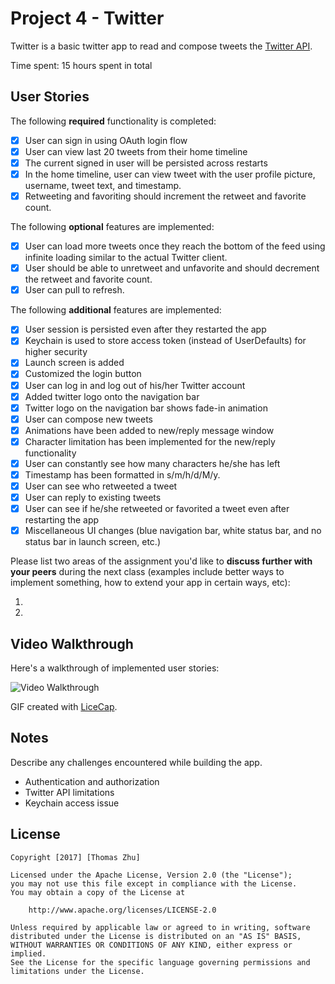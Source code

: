 # Project 4 - Twitter

Twitter is a basic twitter app to read and compose tweets the [Twitter API](https://apps.twitter.com/).

Time spent: 15 hours spent in total

## User Stories

The following **required** functionality is completed:

- [X] User can sign in using OAuth login flow
- [X] User can view last 20 tweets from their home timeline
- [X] The current signed in user will be persisted across restarts
- [X] In the home timeline, user can view tweet with the user profile picture, username, tweet text, and timestamp.
- [X] Retweeting and favoriting should increment the retweet and favorite count.

The following **optional** features are implemented:

- [X] User can load more tweets once they reach the bottom of the feed using infinite loading similar to the actual Twitter client.
- [X] User should be able to unretweet and unfavorite and should decrement the retweet and favorite count.
- [X] User can pull to refresh.

The following **additional** features are implemented:

- [X] User session is persisted even after they restarted the app
- [X] Keychain is used to store access token (instead of UserDefaults) for higher security
- [X] Launch screen is added
- [X] Customized the login button
- [X] User can log in and log out of his/her Twitter account
- [X] Added twitter logo onto the navigation bar
- [X] Twitter logo on the navigation bar shows fade-in animation
- [X] User can compose new tweets
- [X] Animations have been added to new/reply message window
- [X] Character limitation has been implemented for the new/reply functionality
- [X] User can constantly see how many characters he/she has left
- [X] Timestamp has been formatted in s/m/h/d/M/y.
- [X] User can see who retweeted a tweet
- [X] User can reply to existing tweets
- [X] User can see if he/she retweeted or favorited a tweet even after restarting the app
- [X] Miscellaneous UI changes (blue navigation bar, white status bar, and no status bar in launch screen, etc.)

Please list two areas of the assignment you'd like to **discuss further with your peers** during the next class (examples include better ways to implement something, how to extend your app in certain ways, etc):

1.
2.

## Video Walkthrough

Here's a walkthrough of implemented user stories:

<img src='http://i.imgur.com/link/to/your/gif/file.gif' title='Video Walkthrough' width='' alt='Video Walkthrough' />

GIF created with [LiceCap](http://www.cockos.com/licecap/).

## Notes

Describe any challenges encountered while building the app.

- Authentication and authorization
- Twitter API limitations
- Keychain access issue

## License

    Copyright [2017] [Thomas Zhu]

    Licensed under the Apache License, Version 2.0 (the "License");
    you may not use this file except in compliance with the License.
    You may obtain a copy of the License at

        http://www.apache.org/licenses/LICENSE-2.0

    Unless required by applicable law or agreed to in writing, software
    distributed under the License is distributed on an "AS IS" BASIS,
    WITHOUT WARRANTIES OR CONDITIONS OF ANY KIND, either express or implied.
    See the License for the specific language governing permissions and
    limitations under the License.
